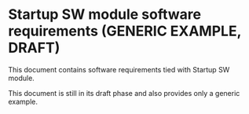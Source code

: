 # Startup SW module software requirements (GENERIC EXAMPLE, DRAFT)

This document contains software requirements tied with Startup SW module.

This document is still in its draft phase and also provides only a generic example.